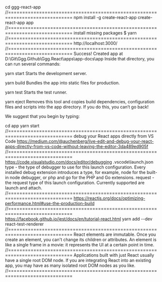 cd ggg-react-app
//=============================================================================
npm install -g create-react-app
create-react-app app
//=============================================================================
install missing packages
$ yarn
//=============================================================================
http://localhost:3000/
//=============================================================================
Success! Created app at D:\Git\Ggg.Github\Ggg.React\apps\app-docs\app
Inside that directory, you can run several commands:

yarn start
Starts the development server.

yarn build
Bundles the app into static files for production.

yarn test
Starts the test runner.

yarn eject
Removes this tool and copies build dependencies, configuration files
and scripts into the app directory. If you do this, you can’t go back!

We suggest that you begin by typing:

cd app
yarn start
//=============================================================================
debug your React apps directly from VS Code
https://medium.com/@auchenberg/live-edit-and-debug-your-react-apps-directly-from-vs-code-without-leaving-the-editor-3da489ed905f
//=============================================================================
https://code.visualstudio.com/docs/editor/debugging
\.vscode\launch.json
type - the type of debugger to use for this launch configuration. Every
installed debug extension introduces a type, for example, node for the built-in
node debugger, or php and go for the PHP and Go extensions.
request - the request type of this launch configuration. Currently supported
are launch and attach.
//=============================================================================
https://reactjs.org/docs/optimizing-performance.html#use-the-production-build
//=============================================================================
https://facebook.github.io/jest/docs/en/tutorial-react.html
yarn add --dev react-test-renderer
//=============================================================================
React elements are immutable. Once you create an element, you can't change
its children or attributes. An element is like a single frame in a
movie: it represents the UI at a certain point in time.
//=============================================================================
Applications built with just React usually have a single root DOM node.
If you are integrating React into an existing app, you may have as many
isolated root DOM nodes as you like.
//=============================================================================
